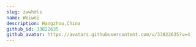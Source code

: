 ```yaml
---
slug: zwwhdls
name: Weiwei
description: Hangzhou,China
github_id: 33822635
github_avatar: https://avatars.githubusercontent.com/u/33822635?v=4
---
```


